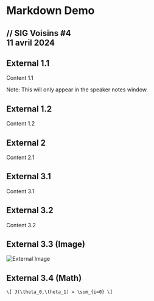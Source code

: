 # Markdown Demo



<!-- .slide: class="title"  -->
<!-- .slide: data-background-image="./assets/images/vca-black-bg.jpg"  -->
<h2>
    <span class="title-accent">//</span> 
    SIG Voisins #4<br />11 avril 2024
</h2>



## External 1.1

Content 1.1

Note: This will only appear in the speaker notes window.


## External 1.2

Content 1.2



## External 2

Content 2.1



## External 3.1

Content 3.1


## External 3.2

Content 3.2


## External 3.3 (Image)

![External Image](https://s3.amazonaws.com/static.slid.es/logo/v2/slides-symbol-512x512.png)


## External 3.4 (Math)

`\[ J(\theta_0,\theta_1) = \sum_{i=0} \]`
